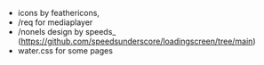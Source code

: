 - icons by feathericons,
- /req for mediaplayer 
- /nonels design by speeds_ (https://github.com/speedsunderscore/loadingscreen/tree/main)
- water.css for some pages
